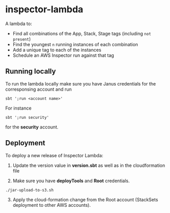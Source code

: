 # inspector-lambda

A lambda to:

* Find all combinations of the App, Stack, Stage tags (including `not present`)
* Find the youngest `n` running instances of each combination
* Add a unique tag to each of the instances
* Schedule an AWS Inspector run against that tag

## Running locally

To run the lambda locally make sure you have Janus credentials for the corresponsing account and run 

```
sbt ';run <account name>'
```

For instance 

```
sbt ';run security'
```

for the **security** account.

## Deployment

To deploy a new release of Inspector Lambda: 



1. Update the version value in **version.sbt** as well as in the cloudformation file

2. Make sure you have **deployTools** and **Root** credentials.

```
./jar-upload-to-s3.sh
```

3. Apply the cloud-formation change from the Root account (StackSets deployment to other AWS accounts).

